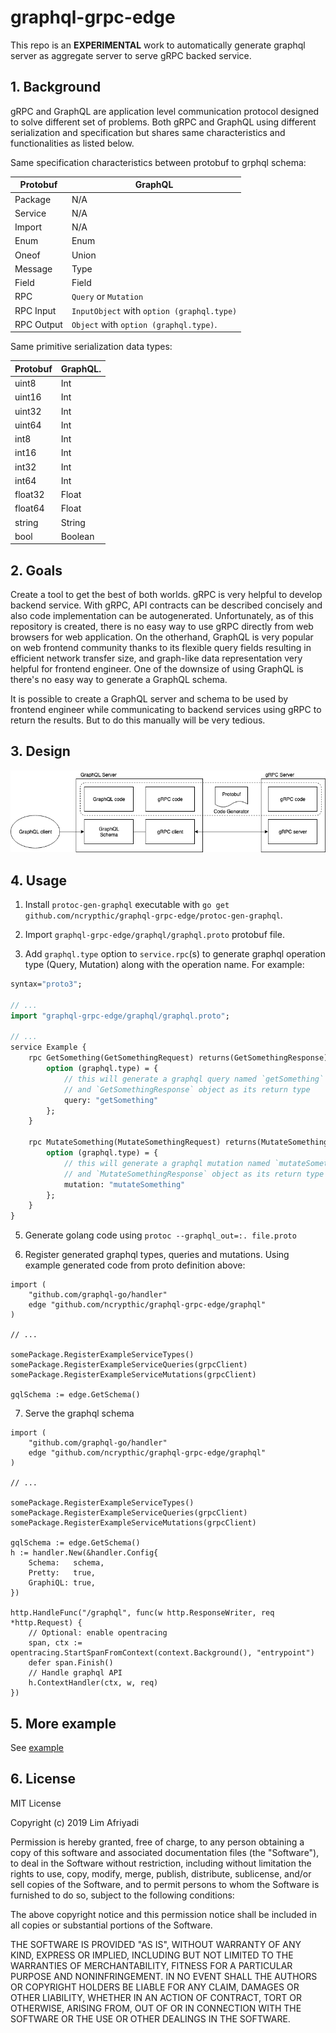 # graphql-grpc-edge

This repo is an **EXPERIMENTAL** work to automatically generate graphql server
as aggregate server to serve gRPC backed service.

## 1. Background

gRPC and GraphQL are application level communication protocol designed to solve different set of problems. Both gRPC and GraphQL using different serialization and specification but shares same characteristics and functionalities as listed below.

Same specification characteristics between protobuf to grphql schema:

|  Protobuf   | GraphQL                                    |
|-------------|--------------------------------------------|
|  Package    | N/A                                        |
|  Service    | N/A                                        |
|  Import     | N/A                                        |
|  Enum       | Enum                                       |
|  Oneof      | Union                                      |
|  Message    | Type                                       |
|  Field      | Field                                      |
|  RPC        | `Query` or `Mutation`                      |
|  RPC Input  | `InputObject` with `option (graphql.type)` |
|  RPC Output | `Object` with `option (graphql.type)`.     |

Same primitive serialization data types:

| Protobuf | GraphQL. |
|----------|----------|
| uint8    | Int      |
| uint16   | Int      |
| uint32   | Int      |
| uint64   | Int      |
| int8     | Int      |
| int16    | Int      |
| int32    | Int      |
| int64    | Int      |
| float32  | Float    |
| float64  | Float    |
| string   | String   |
| bool     | Boolean  |

## 2. Goals

Create a tool to get the best of both worlds. gRPC is very helpful to develop backend service. With gRPC, API contracts can be described concisely and also code implementation can be autogenerated. Unfortunately, as of this repository is created, there is no easy way to use gRPC directly from web browsers for web application. On the otherhand, GraphQL is very popular on web frontend community thanks to its flexible query fields resulting in efficient network transfer size, and graph-like data representation very helpful for frontend engineer. One of the downsize of using GraphQL is there's no easy way to generate a GraphQL schema.

It is possible to create a GraphQL server and schema to be used by frontend engineer while communicating to backend services using gRPC to return the results. But to do this manually will be very tedious.

## 3. Design

![Design diagram](docs/diagram.png)

## 4. Usage

1. Install `protoc-gen-graphql` executable with `go get github.com/ncrypthic/graphql-grpc-edge/protoc-gen-graphql`.

2. Import `graphql-grpc-edge/graphql/graphql.proto` protobuf file.

3. Add `graphql.type` option to `service.rpc`(s) to generate graphql operation type (Query, Mutation) along with the operation name. For example:

```proto
syntax="proto3";

// ...
import "graphql-grpc-edge/graphql/graphql.proto";

// ...
service Example {
    rpc GetSomething(GetSomethingRequest) returns(GetSomethingResponse) {
        option (graphql.type) = {
            // this will generate a graphql query named `getSomething` with `GetSomethingRequestInput` as its parameter
            // and `GetSomethingResponse` object as its return type
            query: "getSomething"
        };
    }

    rpc MutateSomething(MutateSomethingRequest) returns(MutateSomethingResponse) {
        option (graphql.type) = {
            // this will generate a graphql mutation named `mutateSomething` with `MutateSomethingRequest` as its parameter
            // and `MutateSomethingResponse` object as its return type
            mutation: "mutateSomething"
        };
    }
}
```

5. Generate golang code using `protoc --graphql_out=:. file.proto`

6. Register generated graphql types, queries and mutations. Using example generated code from proto definition above:

```golang
import (
    "github.com/graphql-go/handler"
    edge "github.com/ncrypthic/graphql-grpc-edge/graphql"
)

// ...

somePackage.RegisterExampleServiceTypes()
somePackage.RegisterExampleServiceQueries(grpcClient)
somePackage.RegisterExampleServiceMutations(grpcClient)

gqlSchema := edge.GetSchema()
```

7. Serve the graphql schema

```
import (
    "github.com/graphql-go/handler"
    edge "github.com/ncrypthic/graphql-grpc-edge/graphql"
)

// ...

somePackage.RegisterExampleServiceTypes()
somePackage.RegisterExampleServiceQueries(grpcClient)
somePackage.RegisterExampleServiceMutations(grpcClient)

gqlSchema := edge.GetSchema()
h := handler.New(&handler.Config{
    Schema:   schema,
    Pretty:   true,
    GraphiQL: true,
})

http.HandleFunc("/graphql", func(w http.ResponseWriter, req *http.Request) {
    // Optional: enable opentracing
    span, ctx := opentracing.StartSpanFromContext(context.Background(), "entrypoint")
    defer span.Finish()
    // Handle graphql API
    h.ContextHandler(ctx, w, req)
})
```

## 5. More example

See [example](example)


## 6. License

MIT License

Copyright (c) 2019 Lim Afriyadi

Permission is hereby granted, free of charge, to any person obtaining a copy
of this software and associated documentation files (the "Software"), to deal
in the Software without restriction, including without limitation the rights
to use, copy, modify, merge, publish, distribute, sublicense, and/or sell
copies of the Software, and to permit persons to whom the Software is
furnished to do so, subject to the following conditions:

The above copyright notice and this permission notice shall be included in all
copies or substantial portions of the Software.

THE SOFTWARE IS PROVIDED "AS IS", WITHOUT WARRANTY OF ANY KIND, EXPRESS OR
IMPLIED, INCLUDING BUT NOT LIMITED TO THE WARRANTIES OF MERCHANTABILITY,
FITNESS FOR A PARTICULAR PURPOSE AND NONINFRINGEMENT. IN NO EVENT SHALL THE
AUTHORS OR COPYRIGHT HOLDERS BE LIABLE FOR ANY CLAIM, DAMAGES OR OTHER
LIABILITY, WHETHER IN AN ACTION OF CONTRACT, TORT OR OTHERWISE, ARISING FROM,
OUT OF OR IN CONNECTION WITH THE SOFTWARE OR THE USE OR OTHER DEALINGS IN THE
SOFTWARE.
